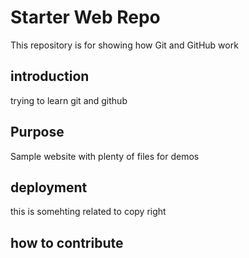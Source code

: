 # Starter Web Repo

This repository is for showing how Git and GitHub work

## introduction

trying to learn git and github 

## Purpose

Sample website with plenty of files for demos

## deployment

this is somehting related to copy right

## how to contribute
